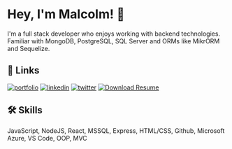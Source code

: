 
# Hey, I'm Malcolm! 👋


I'm a full stack developer who enjoys working with backend technologies. Familiar with MongoDB, PostgreSQL, SQL Server and ORMs like MikrORM and Sequelize.


## 🔗 Links
[![portfolio](https://img.shields.io/badge/my_portfolio-000?style=for-the-badge&logo=ko-fi&logoColor=white)](https://www.freshonfriday.com)
[![linkedin](https://img.shields.io/badge/linkedin-0A66C2?style=for-the-badge&logo=linkedin&logoColor=white)](https://www.linkedin.com/in/malcolm-little-50661b77/)
[![twitter](https://img.shields.io/badge/twitter-1DA1F2?style=for-the-badge&logo=twitter&logoColor=white)](https://twitter.com/)
[![Download Resume](https://img.shields.io/badge/-Download%20Resume-success?style=for-the-badge)](https://github.com/malcolmlittle/malcolmlittle/raw/main/RESUME.pdf)


## 🛠 Skills
JavaScript, NodeJS, React, MSSQL, Express, HTML/CSS, Github, Microsoft Azure, VS Code, OOP, MVC

<!--
**malcolmlittle/malcolmlittle** is a ✨ _special_ ✨ repository because its `README.md` (this file) appears on your GitHub profile.

Here are some ideas to get you started:

- 🔭 I’m currently working on ...
- 🌱 I’m currently learning ...
- 👯 I’m looking to collaborate on ...
- 🤔 I’m looking for help with ...
- 💬 Ask me about ...
- 📫 How to reach me: ...
- 😄 Pronouns: ...
- ⚡ Fun fact: ...
-->
